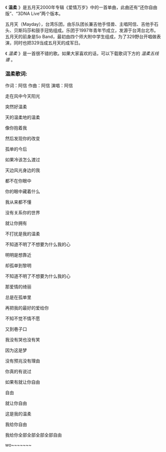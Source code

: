 

《 **温柔** 》是五月天2000年专辑《爱情万岁》中的一首单曲，此曲还有“还你自由版”、“3DNA Live”两个版本。

五月天（Mayday），台湾乐团，由乐队团长兼吉他手怪兽、主唱阿信、吉他手石头、贝斯玛莎和鼓手冠佑组成。乐团于1997年青年节成立，发源于台湾台北市。五月天的前身是So
Band，最初由四个师大附中学生组成，为了329野台开唱做表演，同时也把329当成五月天的成军日。

《 _温柔_ 》是一首很不错的歌。如果大家喜欢的话，可以下载歌词下方的 _温柔五线谱_ 。

### 温柔歌词:

作词：阿信 作曲：阿信 演唱：阿信

走在风中今天阳光

突然好温柔

天的温柔地的温柔

像你抱着我

然后发现你的改变

孤单的今后

如果冷该怎么渡过

天边风光身边的我

都不在你眼中

你的眼中藏着什么

我从来都不懂

没有关系你的世界

就让你拥有

不打扰是我的温柔

不知道不明了不想要为什么我的心

明明是想靠近

却孤单到黎明

不知道不明了不想要为什么我的心

那爱情的绮丽

总是在孤单里

再把我的最好的爱给你

不知不觉不情不愿

又到巷子口

我没有哭也没有笑

因为这是梦

没有预兆没有理由

你真的有说过

如果有就让你自由

自由

就让你自由

这是我的温柔

我给你自由

我给你全部全部全部全部自由

wo~~~~~~~

